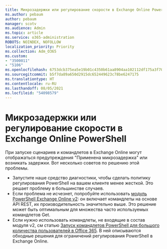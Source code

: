 ```yaml
---
title: Микрозадержки или регулирование скорости в Exchange Online PowerShell
ms.author: pebaum
author: pebaum
manager: scotv
ms.audience: Admin
ms.topic: article
ms.service: o365-administration
ROBOTS: NOINDEX, NOFOLLOW
localization_priority: Priority
ms.collection: Adm_O365
ms.custom:
- "3500011"
- "5106"
ms.openlocfilehash: 6753dcb375ea5e19b01c4350b61aa8904aa102112df175a3f70281d18a634dbf
ms.sourcegitcommit: b5f7da89a650d2915dc652449623c78be6247175
ms.translationtype: HT
ms.contentlocale: ru-RU
ms.lasthandoff: 08/05/2021
ms.locfileid: "54098579"
---
```

# <a name="micro-delays-or-throttling-in-exchange-online-powershell"></a>Микрозадержки или регулирование скорости в Exchange Online PowerShell

При запуске сценариев и командлетов в Exchange Online могут отображаться предупреждения "Применена микрозадержка" или возникать задержки. Вот несколько советов по решению этой проблемы.

- Запустите наше средство диагностики, чтобы сделать политику регулирования PowerShell на вашем клиенте менее жесткой. Это решает проблему в большинстве случаев.
- Если проблема не исчезнет, попробуйте использовать [модуль PowerShell Exchange Online v2](/powershell/exchange/exchange-online/exchange-online-powershell-v2/exchange-online-powershell-v2?view=exchange-ps&preserve-view=true): он включает командлеты на основе API REST, их производительность значительно выше. Это решение может быть оптимальным для множества часто используемых командлетов Get.
- Если нужно использовать командлеты, не входящие в состав модуля v2, см статью [Запуск командлетов PowerShell для большого количества пользователей в Office 365](https://techcommunity.microsoft.com/t5/exchange-team-blog/updated-running-powershell-cmdlets-for-large-numbers-of-users-in/ba-p/1000628#). В ней описываются обходные решения для ограничений регулирования PowerShell в Exchange Online.

